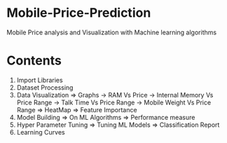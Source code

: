 # Mobile-Price-Prediction
Mobile Price analysis and Visualization with Machine learning algorithms

# Contents

1) Import Libraries
2) Dataset Processing
3) Data Visualization
	=> Graphs
		-> RAM Vs Price
		-> Internal Memory Vs Price Range
		-> Talk Time Vs Price Range
		-> Mobile Weight Vs Price Range
	=> HeatMap
	=> Feature Importance
4) Model Building
	=> On ML Algorithms
	=> Performance measure
5) Hyper Parameter Tuning
	=> Tuning ML Models
	=> Classification Report
6) Learning Curves
